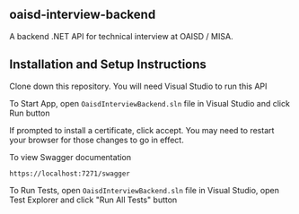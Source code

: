 ## oaisd-interview-backend

A backend .NET API for technical interview at OAISD / MISA.

## Installation and Setup Instructions

Clone down this repository. You will need Visual Studio to run this API

To Start App, open `OaisdInterviewBackend.sln` file in Visual Studio and click Run button

If prompted to install a certificate, click accept. You may need to restart your browser for those changes to go in effect.

To view Swagger documentation

`https://localhost:7271/swagger`

To Run Tests, open `OaisdInterviewBackend.sln` file in Visual Studio, open Test Explorer and click "Run All Tests" button
